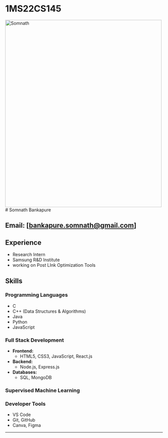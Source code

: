 # 1MS22CS145
 <img src="https://images.unsplash.com/photo-1591104260532-17cc0884098f?fm=jpg&q=60&w=3000&ixlib=rb-4.0.3&ixid=M3wxMjA3fDB8MHxzZWFyY2h8MTB8fGJ1cm5pbmclMjByb3NlfGVufDB8fDB8fHww" alt="Somnath" width="500" height="600"> 
# Somnath Bankapure

**Email:** [bankapure.somnath@gmail.com]
---
## Experience
- Research Intern
- Samsung R&D Institute
- working on Post LInk Optimization Tools

## Skills

### **Programming Languages**
- C
- C++ (Data Structures & Algorithms)
- Java
- Python
- JavaScript

### **Full Stack Development**
- **Frontend:** 
  - HTML5, CSS3, JavaScript, React.js
- **Backend:** 
  - Node.js, Express.js
- **Databases:** 
  - SQL, MongoDB
 ### **Supervised Machine Learning**
 
  
### **Developer Tools**
- VS Code
- Git, GitHub
- Canva, Figma
---

